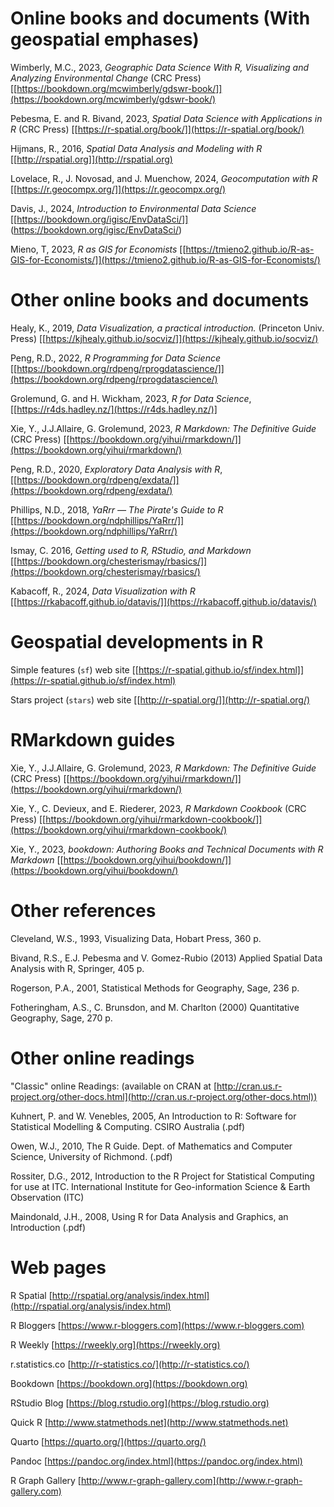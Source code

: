 # Online books and documents (With geospatial emphases) #

Wimberly, M.C., 2023, *Geographic Data Science With R, Visualizing and Analyzing Environmental Change* (CRC Press) [[https://bookdown.org/mcwimberly/gdswr-book/]](https://bookdown.org/mcwimberly/gdswr-book/)

Pebesma, E. and R. Bivand, 2023, *Spatial Data Science with Applications in R* (CRC Press) [[https://r-spatial.org/book/]](https://r-spatial.org/book/)

Hijmans, R., 2016, *Spatial Data Analysis and Modeling with R* [[http://rspatial.org]](http://rspatial.org) 

Lovelace, R., J. Novosad, and J. Muenchow, 2024, *Geocomputation with R* [[https://r.geocompx.org/]](https://r.geocompx.org/)

Davis, J., 2024, *Introduction to Environmental Data Science* [[https://bookdown.org/igisc/EnvDataSci/]]
(https://bookdown.org/igisc/EnvDataSci/)

Mieno, T, 2023, *R as GIS for Economists* [[https://tmieno2.github.io/R-as-GIS-for-Economists/]](https://tmieno2.github.io/R-as-GIS-for-Economists/) 

# Other online books and documents #

Healy, K., 2019, *Data Visualization, a practical introduction.*  (Princeton Univ. Press) [[https://kjhealy.github.io/socviz/]](https://kjhealy.github.io/socviz/)

Peng, R.D., 2022, *R Programming for Data Science*  [[https://bookdown.org/rdpeng/rprogdatascience/]](https://bookdown.org/rdpeng/rprogdatascience/)

Grolemund, G. and H. Wickham, 2023, *R for Data Science*, [[https://r4ds.hadley.nz/](https://r4ds.hadley.nz/)]

Xie, Y., J.J.Allaire, G. Grolemund, 2023, *R Markdown: The Definitive Guide* (CRC Press) [[https://bookdown.org/yihui/rmarkdown/]](https://bookdown.org/yihui/rmarkdown/)

Peng, R.D., 2020, *Exploratory Data Analysis with R*, [[https://bookdown.org/rdpeng/exdata/]](https://bookdown.org/rdpeng/exdata/)

Phillips, N.D., 2018, *YaRrr — The Pirate's Guide to R* [[https://bookdown.org/ndphillips/YaRrr/]](https://bookdown.org/ndphillips/YaRrr/) 

Ismay, C. 2016, *Getting used to R, RStudio, and Markdown* [[https://bookdown.org/chesterismay/rbasics/]](https://bookdown.org/chesterismay/rbasics/)

Kabacoff, R., 2024, *Data Visualization with R* [[https://rkabacoff.github.io/datavis/]](https://rkabacoff.github.io/datavis/)


# Geospatial developments in R #

Simple features (`sf`) web site [[https://r-spatial.github.io/sf/index.html]](https://r-spatial.github.io/sf/index.html)

Stars project (`stars`) web site [[http://r-spatial.org/]](http://r-spatial.org/)

# RMarkdown guides #

Xie, Y., J.J.Allaire, G. Grolemund, 2023, *R Markdown: The Definitive Guide* (CRC Press) [[https://bookdown.org/yihui/rmarkdown/]](https://bookdown.org/yihui/rmarkdown/)

Xie, Y., C. Devieux, and E. Riederer, 2023, *R Markdown Cookbook* (CRC Press) [[https://bookdown.org/yihui/rmarkdown-cookbook/]](https://bookdown.org/yihui/rmarkdown-cookbook/)

Xie, Y., 2023, *bookdown: Authoring Books and Technical Documents with R Markdown* [[https://bookdown.org/yihui/bookdown/]](https://bookdown.org/yihui/bookdown/)
 

# Other references #

Cleveland, W.S., 1993, Visualizing Data, Hobart Press, 360 p.

Bivand, R.S., E.J. Pebesma and V. Gomez-Rubio (2013) Applied Spatial Data Analysis with R, Springer, 405 p.

Rogerson, P.A., 2001, Statistical Methods for Geography, Sage, 236 p.

Fotheringham, A.S., C. Brunsdon, and M. Charlton (2000) Quantitative Geography,  Sage, 270 p.

# Other online readings #

"Classic" online Readings:  (available on CRAN at [http://cran.us.r-project.org/other-docs.html](http://cran.us.r-project.org/other-docs.html))

Kuhnert, P. and W. Venebles, 2005, An Introduction to R:  Software for Statistical Modelling & Computing.  CSIRO Australia (.pdf)

Owen, W.J., 2010, The R Guide.  Dept. of Mathematics and Computer Science, University of Richmond.  (.pdf)

Rossiter, D.G., 2012, Introduction to the R Project for Statistical Computing for use at ITC.  International Institute for Geo-information Science & Earth Observation (ITC)

Maindonald, J.H., 2008, Using R for Data Analysis and Graphics, an Introduction (.pdf)


# Web pages #

R Spatial [http://rspatial.org/analysis/index.html](http://rspatial.org/analysis/index.html)

R Bloggers [https://www.r-bloggers.com](https://www.r-bloggers.com)

R Weekly [https://rweekly.org](https://rweekly.org)

r.statistics.co [http://r-statistics.co/](http://r-statistics.co/)

Bookdown [https://bookdown.org](https://bookdown.org)

RStudio Blog [https://blog.rstudio.org](https://blog.rstudio.org)

Quick R  [http://www.statmethods.net](http://www.statmethods.net)

Quarto [https://quarto.org/](https://quarto.org/)

Pandoc [https://pandoc.org/index.html](https://pandoc.org/index.html)

R Graph Gallery [http://www.r-graph-gallery.com](http://www.r-graph-gallery.com)




